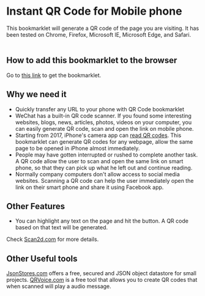 #  Instant QR Code for Mobile phone   
This bookmarklet will generate a QR code of the page you are visiting. It has been tested on Chrome, Firefox, Microsoft IE, Microsoft Edge, and Safari.      
<br>      
   

## How to add this bookmarklet to the browser


Go to <a href="https://zhaoboly.blogspot.com/2019/08/generate-qr-code-for-current-web-page.html">this link</a> to get the bookmarklet.

## Why we need it

* Quickly transfer any URL to your phone with QR Code bookmarklet
* WeChat has a built-in QR code scanner. If you found some interesting websites, blogs, news, articles, photos, videos on your computer, you can easily generate QR code, scan and open the link on mobile phone.
* Starting from 2017, iPhone's camera app can [read QR codes](http://www.iphonehacks.com/2017/09/how-to-scan-qr-codes-iphone-ipad-ios-11.html). This bookmarklet can generate QR codes for any webpage, allow the same page to be opened in iPhone almost immediately.
* People may have gotten interrupted or rushed to complete another task. A QR code allow the user to scan and open the same link on smart phone, so that they can pick up what he left out and continue reading.
* Normally company computers don't allow access to social media websites. Scanning a QR code can help the user immediately open the link on their smart phone and share it using Facebook app. 

## Other Features
* You can highlight any text on the page and hit the button. A QR code based on that text will be generated.

Check [Scan2d.com](https://scan2d.com) for more details.

## Other Useful tools
[JsonStores.com](https://jsonstores.com) offers a free, secured and JSON object datastore for small projects.
[QRVoice.com](https://qrvoice.com)  is a free tool that allows you to create QR codes that when scanned will play a audio message. 


